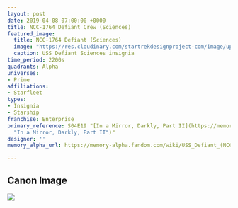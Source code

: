 ```yaml
---
layout: post
date: 2019-04-08 07:00:00 +0000
title: NCC-1764 Defiant Crew (Sciences)
featured_image:
  title: NCC-1764 Defiant (Sciences)
  image: "https://res.cloudinary.com/startrekdesignproject-com/image/upload/v1554860741/NCC-1764Defiant_Sciences.png"
  caption: USS Defiant Sciences insignia
time_period: 2200s
quadrants: Alpha
universes:
- Prime
affiliations:
- Starfleet
types:
- Insignia
- Starship
franchise: Enterprise
primary_reference: S04E19 "[In a Mirror, Darkly, Part II](https://memory-alpha.fandom.com/wiki/In_a_Mirror,_Darkly,_Part_II
  "In a Mirror, Darkly, Part II")"
designer: ''
memory_alpha_url: https://memory-alpha.fandom.com/wiki/USS_Defiant_(NCC-1764)

---
```

## Canon Image

![](https://res.cloudinary.com/startrekdesignproject-com/image/upload/v1554772613/NCC-1764Defiant_Sciences_1.jpg)
